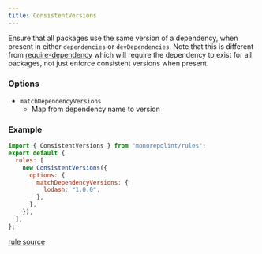```yaml
---
title: ConsistentVersions
---
```


Ensure that all packages use the same version of a dependency, when present in either `dependencies` or `devDependencies`.
Note that this is different from [require-dependency](#require-dependency) which will require the dependency to exist
for all packages, not just enforce consistent versions when present.

### Options

- `matchDependencyVersions`
  - Map from dependency name to version

### Example

```javascript
import { ConsistentVersions } from "monorepolint/rules";
export default {
  rules: [
    new ConsistentVersions({
      options: {
        matchDependencyVersions: {
          lodash: "1.0.0",
        },
      },
    }),
  ],
};
```

[rule source](https://github.com/monorepolint/monorepolint/blob/master/packages/rules/src/consistentVersions.ts)

